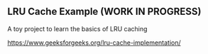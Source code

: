 ## LRU Cache Example (WORK IN PROGRESS)
A toy project to learn the basics of LRU caching

https://www.geeksforgeeks.org/lru-cache-implementation/

